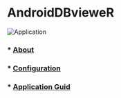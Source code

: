 # AndroidDBvieweR  
  
  ![Application](http://i.imgur.com/UMWxifj.gif)
  
### * [About](https://github.com/thedathoudarya/AndroidDBvieweR/wiki)
### * [Configuration](https://github.com/thedathoudarya/AndroidDBvieweR/wiki/Configuration)  
### * [Application Guid](https://github.com/thedathoudarya/AndroidDBvieweR/wiki/Application-guid)  
  
  
  
